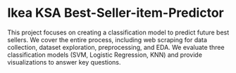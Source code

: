# Ikea KSA Best-Seller-item-Predictor
This project focuses on creating a classification model to predict future best sellers. We cover the entire process, including web scraping for data collection, dataset exploration, preprocessing, and EDA. We evaluate three classification models (SVM, Logistic Regression, KNN) and provide visualizations to answer key questions.
